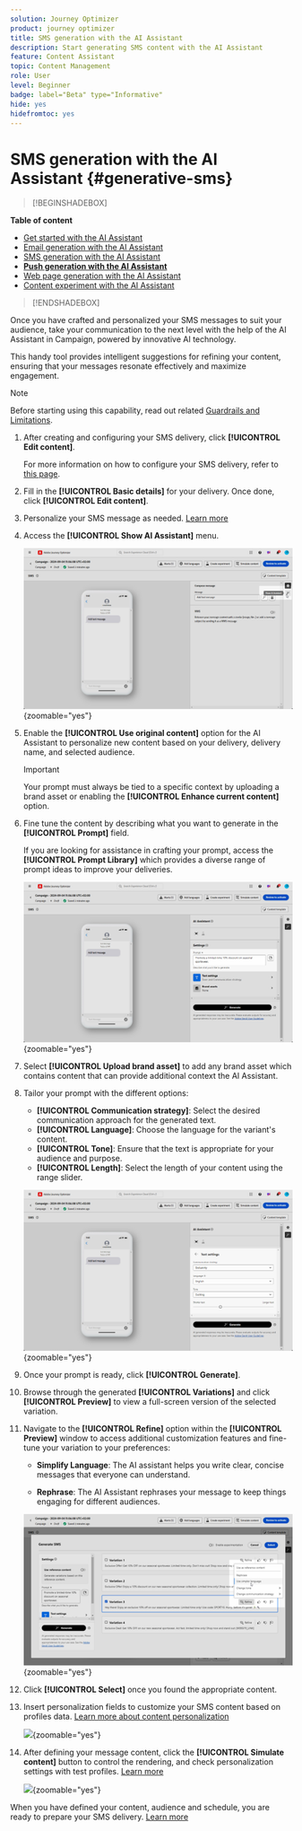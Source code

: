 ```yaml
---
solution: Journey Optimizer
product: journey optimizer
title: SMS generation with the AI Assistant
description: Start generating SMS content with the AI Assistant
feature: Content Assistant
topic: Content Management
role: User
level: Beginner
badge: label="Beta" type="Informative"
hide: yes
hidefromtoc: yes
---
```

# SMS generation with the AI Assistant {#generative-sms}

>[!BEGINSHADEBOX]

**Table of content**

* [Get started with the AI Assistant](gs-generative.md)
* [Email generation with the AI Assistant](generative-email.md)
* [SMS generation with the AI Assistant](generative-SMS.md)
* **[Push generation with the AI Assistant](generative-push.md)**
* [Web page generation with the AI Assistant](generative-web.md)
* [Content experiment with the AI Assistant](generative-experimentation.md)

>[!ENDSHADEBOX]

Once you have crafted and personalized your SMS messages to suit your audience, take your communication to the next level with the help of the AI Assistant in Campaign, powered by innovative AI technology. 

This handy tool provides intelligent suggestions for refining your content, ensuring that your messages resonate effectively and maximize engagement.

>[!NOTE]
>
>Before starting using this capability, read out related [Guardrails and Limitations](generative-gs.md#guardrails-and-limitations).

1. After creating and configuring your SMS delivery, click **[!UICONTROL Edit content]**.

    For more information on how to configure your SMS delivery, refer to [this page](../sms/create-sms.md).

1. Fill in the **[!UICONTROL Basic details]** for your delivery. Once done, click **[!UICONTROL Edit content]**.

1. Personalize your SMS message as needed. [Learn more](../sms/content-sms.md)

1. Access the **[!UICONTROL Show AI Assistant]** menu.

    ![](assets/sms-genai-1.png){zoomable="yes"}

1. Enable the **[!UICONTROL Use original content]** option for the AI Assistant to personalize new content based on your delivery, delivery name, and selected audience.

    >[!IMPORTANT]
    >
    > Your prompt must always be tied to a specific context by uploading a brand asset or enabling the **[!UICONTROL Enhance current content]** option.

1. Fine tune the content by describing what you want to generate in the **[!UICONTROL Prompt]** field. 

    If you are looking for assistance in crafting your prompt, access the **[!UICONTROL Prompt Library]** which provides a diverse range of prompt ideas to improve your deliveries.

    ![](assets/sms-genai-2.png){zoomable="yes"}

1. Select **[!UICONTROL Upload brand asset]** to add any brand asset which contains content that can provide additional context the AI Assistant.

1. Tailor your prompt with the different options:

    * **[!UICONTROL Communication strategy]**: Select the desired communication approach for the generated text.
    * **[!UICONTROL Language]**: Choose the language for the variant's content.
    * **[!UICONTROL Tone]**: Ensure that the text is appropriate for your audience and purpose.
    * **[!UICONTROL Length]**: Select the length of your content using the range slider. 

    ![](assets/sms-genai-3.png){zoomable="yes"}  

1. Once your prompt is ready, click **[!UICONTROL Generate]**.

1. Browse through the generated **[!UICONTROL Variations]** and click **[!UICONTROL Preview]** to view a full-screen version of the selected variation.

1. Navigate to the **[!UICONTROL Refine]** option within the **[!UICONTROL Preview]** window to access additional customization features and fine-tune your variation to your preferences:

    * **Simplify Language**: The AI assistant helps you write clear, concise messages that everyone can understand.

    * **Rephrase**: The AI Assistant rephrases your message to keep things engaging for different audiences.

    ![](assets/sms-genai-4.png){zoomable="yes"}  

1. Click **[!UICONTROL Select]** once you found the appropriate content.

1. Insert personalization fields to customize your SMS content based on profiles data. [Learn more about content personalization](../personalization/personalize.md)

    ![](assets/sms-genai-5.png){zoomable="yes"}  

1. After defining your message content, click the **[!UICONTROL Simulate content]** button to control the rendering, and check personalization settings with test profiles. [Learn more](../preview-test/preview-content.md)

    ![](assets/sms-genai-6.png){zoomable="yes"}

When you have defined your content, audience and schedule, you are ready to prepare your SMS delivery. [Learn more](../monitor/prepare-send.md)
